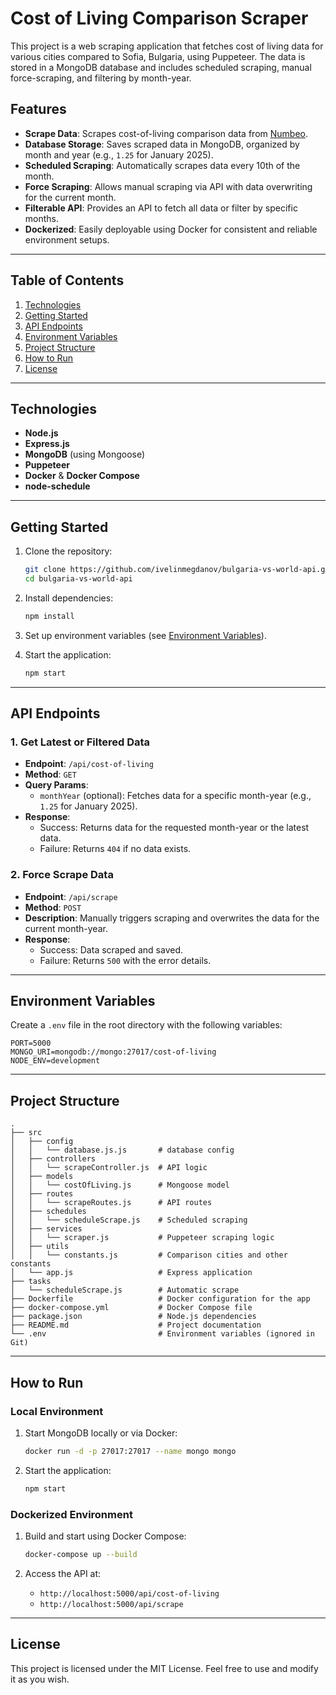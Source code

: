 # Cost of Living Comparison Scraper

This project is a web scraping application that fetches cost of living data for various cities compared to Sofia, Bulgaria, using Puppeteer. The data is stored in a MongoDB database and includes scheduled scraping, manual force-scraping, and filtering by month-year.

## Features

- **Scrape Data**: Scrapes cost-of-living comparison data from [Numbeo](https://www.numbeo.com/).
- **Database Storage**: Saves scraped data in MongoDB, organized by month and year (e.g., `1.25` for January 2025).
- **Scheduled Scraping**: Automatically scrapes data every 10th of the month.
- **Force Scraping**: Allows manual scraping via API with data overwriting for the current month.
- **Filterable API**: Provides an API to fetch all data or filter by specific months.
- **Dockerized**: Easily deployable using Docker for consistent and reliable environment setups.

---

## Table of Contents

1. [Technologies](#technologies)
2. [Getting Started](#getting-started)
3. [API Endpoints](#api-endpoints)
4. [Environment Variables](#environment-variables)
5. [Project Structure](#project-structure)
6. [How to Run](#how-to-run)
7. [License](#license)

---

## Technologies

- **Node.js**
- **Express.js**
- **MongoDB** (using Mongoose)
- **Puppeteer**
- **Docker** & **Docker Compose**
- **node-schedule**

---

## Getting Started

1. Clone the repository:

   ```bash
   git clone https://github.com/ivelinmegdanov/bulgaria-vs-world-api.git
   cd bulgaria-vs-world-api
   ```

2. Install dependencies:

   ```bash
   npm install
   ```

3. Set up environment variables (see [Environment Variables](#environment-variables)).

4. Start the application:
   ```bash
   npm start
   ```

---

## API Endpoints

### 1. **Get Latest or Filtered Data**

- **Endpoint**: `/api/cost-of-living`
- **Method**: `GET`
- **Query Params**:
  - `monthYear` (optional): Fetches data for a specific month-year (e.g., `1.25` for January 2025).
- **Response**:
  - Success: Returns data for the requested month-year or the latest data.
  - Failure: Returns `404` if no data exists.

### 2. **Force Scrape Data**

- **Endpoint**: `/api/scrape`
- **Method**: `POST`
- **Description**: Manually triggers scraping and overwrites the data for the current month-year.
- **Response**:
  - Success: Data scraped and saved.
  - Failure: Returns `500` with the error details.

---

## Environment Variables

Create a `.env` file in the root directory with the following variables:

```env
PORT=5000
MONGO_URI=mongodb://mongo:27017/cost-of-living
NODE_ENV=development
```

---

## Project Structure

```plaintext
.
├── src
│   ├── config
│   │   └── database.js.js       # database config
│   ├── controllers
│   │   └── scrapeController.js  # API logic
│   ├── models
│   │   └── costOfLiving.js      # Mongoose model
│   ├── routes
│   │   └── scrapeRoutes.js      # API routes
│   ├── schedules
│   │   └── scheduleScrape.js    # Scheduled scraping
│   ├── services
│   │   └── scraper.js           # Puppeteer scraping logic
│   ├── utils
│   │   └── constants.js         # Comparison cities and other constants
│   └── app.js                   # Express application
├── tasks
│   └── scheduleScrape.js        # Automatic scrape
├── Dockerfile                   # Docker configuration for the app
├── docker-compose.yml           # Docker Compose file
├── package.json                 # Node.js dependencies
├── README.md                    # Project documentation
└── .env                         # Environment variables (ignored in Git)
```

---

## How to Run

### Local Environment

1. Start MongoDB locally or via Docker:

   ```bash
   docker run -d -p 27017:27017 --name mongo mongo
   ```

2. Start the application:
   ```bash
   npm start
   ```

### Dockerized Environment

1. Build and start using Docker Compose:

   ```bash
   docker-compose up --build
   ```

2. Access the API at:
   - `http://localhost:5000/api/cost-of-living`
   - `http://localhost:5000/api/scrape`

---

## License

This project is licensed under the MIT License. Feel free to use and modify it as you wish.
